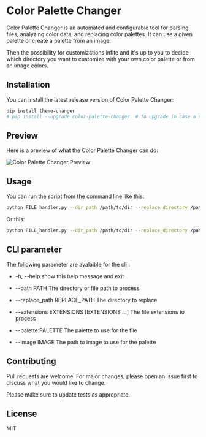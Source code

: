 # Color Palette Changer

Color Palette Changer is an automated and configurable tool for parsing files, analyzing color data, and replacing color palettes. It can use a given palette or create a palette from an image.

Then the possibility for customizations infite and it's up to you to decide which directory you want to customize with your own color palette or from an image colors.

## Installation

You can install the latest release version of Color Palette Changer:

```bash
pip install theme-changer
# pip install --upgrade color-palette-changer  # To upgrade in case a new version is released.
```

## Preview

Here is a preview of what the Color Palette Changer can do:

![Color Palette Changer Preview](path_to_image)

## Usage

You can run the script from the command line like this:

```bash
python FILE_handler.py --dir_path /path/to/dir --replace_directory /path/to/replace/dir --extensions .txt .docx .pdf --path_image /path/to/image.jpg --replace True
```

Or this:

```bash
python FILE_handler.py --dir_path /path/to/dir --replace_directory /path/to/replace/dir --extensions .txt .docx .pdf --palette #FFFFFF #000000 #FF0000 --replace False
```

## CLI parameter

The following parameter are avalaible for the cli :

- -h, --help show this help message and exit

- --path PATH The directory or file path to process

- --replace_path REPLACE_PATH
  The directory to replace

- --extensions EXTENSIONS [EXTENSIONS ...]
  The file extensions to process

- --palette PALETTE The palette to use for the file

- --image IMAGE The path to image to use for the palette

## Contributing

Pull requests are welcome. For major changes, please open an issue first to discuss what you would like to change.

Please make sure to update tests as appropriate.

## License

MIT
